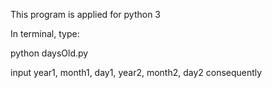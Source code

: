 This program is applied for python 3

In terminal, type:

python daysOld.py

input year1, month1, day1, year2, month2, day2 consequently
